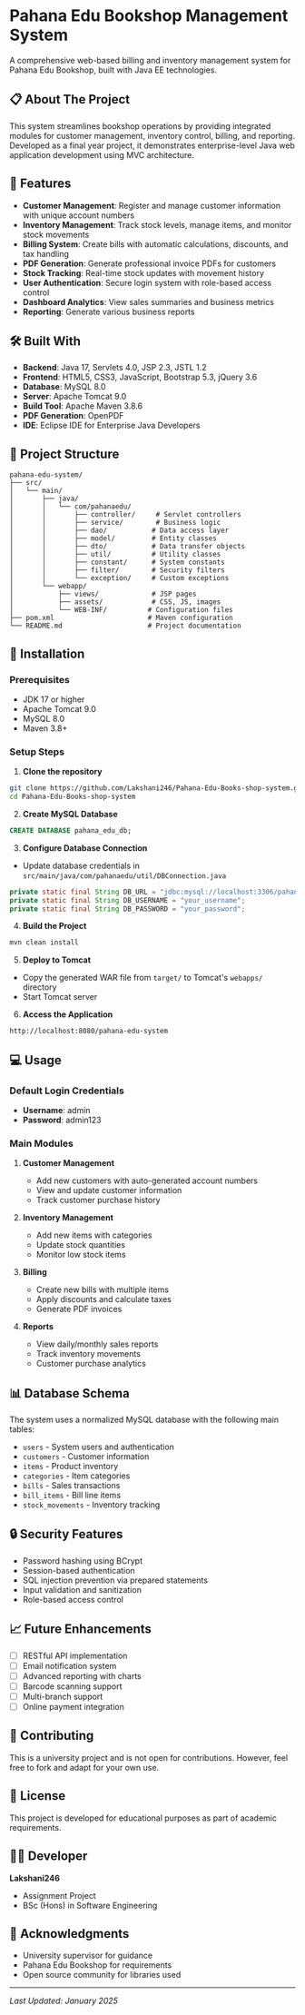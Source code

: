 # Pahana Edu Bookshop Management System

A comprehensive web-based billing and inventory management system for Pahana Edu Bookshop, built with Java EE technologies.

## 📋 About The Project

This system streamlines bookshop operations by providing integrated modules for customer management, inventory control, billing, and reporting. Developed as a final year project, it demonstrates enterprise-level Java web application development using MVC architecture.

## 🚀 Features

- **Customer Management**: Register and manage customer information with unique account numbers
- **Inventory Management**: Track stock levels, manage items, and monitor stock movements
- **Billing System**: Create bills with automatic calculations, discounts, and tax handling
- **PDF Generation**: Generate professional invoice PDFs for customers
- **Stock Tracking**: Real-time stock updates with movement history
- **User Authentication**: Secure login system with role-based access control
- **Dashboard Analytics**: View sales summaries and business metrics
- **Reporting**: Generate various business reports

## 🛠️ Built With

- **Backend**: Java 17, Servlets 4.0, JSP 2.3, JSTL 1.2
- **Frontend**: HTML5, CSS3, JavaScript, Bootstrap 5.3, jQuery 3.6
- **Database**: MySQL 8.0
- **Server**: Apache Tomcat 9.0
- **Build Tool**: Apache Maven 3.8.6
- **PDF Generation**: OpenPDF
- **IDE**: Eclipse IDE for Enterprise Java Developers

## 📁 Project Structure

```
pahana-edu-system/
├── src/
│   └── main/
│       ├── java/
│       │   └── com/pahanaedu/
│       │       ├── controller/     # Servlet controllers
│       │       ├── service/        # Business logic
│       │       ├── dao/           # Data access layer
│       │       ├── model/         # Entity classes
│       │       ├── dto/           # Data transfer objects
│       │       ├── util/          # Utility classes
│       │       ├── constant/      # System constants
│       │       ├── filter/        # Security filters
│       │       └── exception/     # Custom exceptions
│       └── webapp/
│           ├── views/             # JSP pages
│           ├── assets/            # CSS, JS, images
│           └── WEB-INF/          # Configuration files
├── pom.xml                       # Maven configuration
└── README.md                     # Project documentation
```

## 🔧 Installation

### Prerequisites
- JDK 17 or higher
- Apache Tomcat 9.0
- MySQL 8.0
- Maven 3.8+

### Setup Steps

1. **Clone the repository**
```bash
git clone https://github.com/Lakshani246/Pahana-Edu-Books-shop-system.git
cd Pahana-Edu-Books-shop-system
```

2. **Create MySQL Database**
```sql
CREATE DATABASE pahana_edu_db;
```

3. **Configure Database Connection**
- Update database credentials in `src/main/java/com/pahanaedu/util/DBConnection.java`
```java
private static final String DB_URL = "jdbc:mysql://localhost:3306/pahana_edu_db";
private static final String DB_USERNAME = "your_username";
private static final String DB_PASSWORD = "your_password";
```

4. **Build the Project**
```bash
mvn clean install
```

5. **Deploy to Tomcat**
- Copy the generated WAR file from `target/` to Tomcat's `webapps/` directory
- Start Tomcat server

6. **Access the Application**
```
http://localhost:8080/pahana-edu-system
```

## 💻 Usage

### Default Login Credentials
- **Username**: admin
- **Password**: admin123

### Main Modules

1. **Customer Management**
   - Add new customers with auto-generated account numbers
   - View and update customer information
   - Track customer purchase history

2. **Inventory Management**
   - Add new items with categories
   - Update stock quantities
   - Monitor low stock items

3. **Billing**
   - Create new bills with multiple items
   - Apply discounts and calculate taxes
   - Generate PDF invoices

4. **Reports**
   - View daily/monthly sales reports
   - Track inventory movements
   - Customer purchase analytics

## 📊 Database Schema

The system uses a normalized MySQL database with the following main tables:
- `users` - System users and authentication
- `customers` - Customer information
- `items` - Product inventory
- `categories` - Item categories
- `bills` - Sales transactions
- `bill_items` - Bill line items
- `stock_movements` - Inventory tracking

## 🔒 Security Features

- Password hashing using BCrypt
- Session-based authentication
- SQL injection prevention via prepared statements
- Input validation and sanitization
- Role-based access control

## 📈 Future Enhancements

- [ ] RESTful API implementation
- [ ] Email notification system
- [ ] Advanced reporting with charts
- [ ] Barcode scanning support
- [ ] Multi-branch support
- [ ] Online payment integration

## 🤝 Contributing

This is a university project and is not open for contributions. However, feel free to fork and adapt for your own use.

## 📝 License

This project is developed for educational purposes as part of academic requirements.

## 👨‍💻 Developer

**Lakshani246**
- Assignment Project
- BSc (Hons) in Software Engineering

## 🙏 Acknowledgments

- University supervisor for guidance
- Pahana Edu Bookshop for requirements
- Open source community for libraries used

---
*Last Updated: January 2025*
